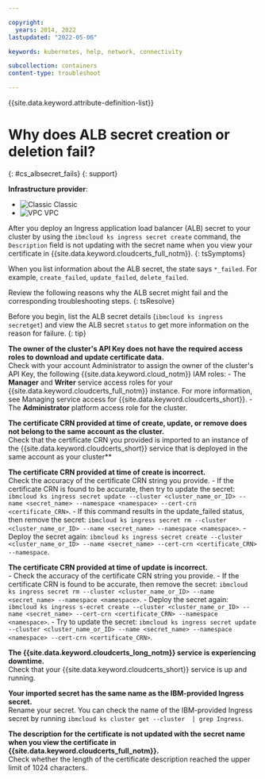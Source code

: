 ```yaml
---

copyright:
  years: 2014, 2022
lastupdated: "2022-05-06"

keywords: kubernetes, help, network, connectivity

subcollection: containers
content-type: troubleshoot

---
```


{{site.data.keyword.attribute-definition-list}}

# Why does ALB secret creation or deletion fail?
{: #cs_albsecret_fails}
{: support}

**Infrastructure provider**:
* ![Classic](../icons/classic.svg "Classic") Classic
* ![VPC](../icons/vpc.svg "VPC") VPC


After you deploy an Ingress application load balancer (ALB) secret to your cluster by using the `ibmcloud ks ingress secret create` command, the `Description` field is not updating with the secret name when you view your certificate in {{site.data.keyword.cloudcerts_full_notm}}.
{: tsSymptoms}

When you list information about the ALB secret, the state says `*_failed`. For example, `create_failed`, `update_failed`, `delete_failed`.


Review the following reasons why the ALB secret might fail and the corresponding troubleshooting steps.
{: tsResolve}

Before you begin, list the ALB secret details (`ibmcloud ks ingress secretget`) and view the ALB secret `status` to get more information on the reason for failure.
{: tip}


**The owner of the cluster's API Key does not have the required access roles to download and update certificate data.**  
Check with your account Administrator to assign the owner of the cluster's API Key, the following {{site.data.keyword.cloud_notm}} IAM roles:
    - The **Manager** and **Writer** service access roles for your {{site.data.keyword.cloudcerts_full_notm}} instance. For more information, see Managing service access for {{site.data.keyword.cloudcerts_short}}.
    - The **Administrator** platform access role for the cluster.

**The certificate CRN provided at time of create, update, or remove does not belong to the same account as the cluster.**  
Check that the certificate CRN you provided is imported to an instance of the {{site.data.keyword.cloudcerts_short}} service that is deployed in the same account as your cluster**

**The certificate CRN provided at time of create is incorrect.**  
Check the accuracy of the certificate CRN string you provide.
    - If the certificate CRN is found to be accurate, then try to update the secret: `ibmcloud ks ingress secret update --cluster <cluster_name_or_ID> --name <secret_name> --namespace <namespace> --cert-crn <certificate_CRN>`.
    - If this command results in the update_failed status, then remove the secret: `ibmcloud ks ingress secret rm --cluster <cluster_name_or_ID> --name <secret_name> --namespace <namespace>`.
    - Deploy the secret again: `ibmcloud ks ingress secret create --cluster <cluster_name_or_ID> --name <secret_name> --cert-crn <certificate_CRN> --namespace`.

**The certificate CRN provided at time of update is incorrect.**  
    - Check the accuracy of the certificate CRN string you provide.
    - If the certificate CRN is found to be accurate, then remove the secret: `ibmcloud ks ingress secret rm --cluster <cluster_name_or_ID> --name <secret_name> --namespace <namespace>`.
    - Deploy the secret again: `ibmcloud ks ingress s-ecret create --cluster <cluster_name_or_ID> --name <secret_name> --cert-crn <certificate_CRN> --namespace <namespace>`.
    - Try to update the secret: `ibmcloud ks ingress secret update --cluster <cluster_name_or_ID> --name <secret_name> --namespace <namespace> --cert-crn <certificate_CRN>`.

**The {{site.data.keyword.cloudcerts_long_notm}} service is experiencing downtime.**  
Check that your {{site.data.keyword.cloudcerts_short}} service is up and running.

**Your imported secret has the same name as the IBM-provided Ingress secret.**  
Rename your secret. You can check the name of the IBM-provided Ingress secret by running `ibmcloud ks cluster get --cluster  | grep Ingress`.

**The description for the certificate is not updated with the secret name when you view the certificate in {{site.data.keyword.cloudcerts_full_notm}}.**  
Check whether the length of the certificate description reached the upper limit of 1024 characters.







